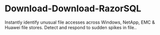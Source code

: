 # Download-Download-RazorSQL
Instantly identify unusual file accesses across Windows, NetApp, EMC &amp; Huawei file stores. Detect and respond to sudden spikes in file..
